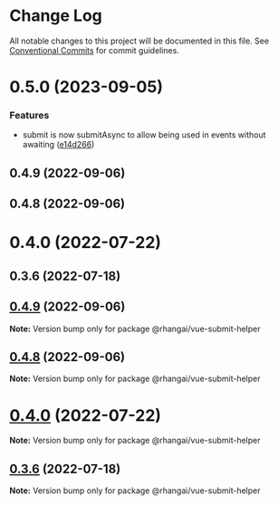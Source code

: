 # Change Log

All notable changes to this project will be documented in this file.
See [Conventional Commits](https://conventionalcommits.org) for commit guidelines.

# 0.5.0 (2023-09-05)


### Features

* submit is now submitAsync to allow being used in events without awaiting ([e14d266](https://github.com/rhangai/node-web-packages/commit/e14d26696f1775b7ebc0feb7beb63d7c424679c9))



## 0.4.9 (2022-09-06)



## 0.4.8 (2022-09-06)



# 0.4.0 (2022-07-22)



## 0.3.6 (2022-07-18)





## [0.4.9](https://github.com/rhangai/node-web-packages/compare/v0.4.8...v0.4.9) (2022-09-06)

**Note:** Version bump only for package @rhangai/vue-submit-helper





## [0.4.8](https://github.com/rhangai/node-web-packages/compare/v0.4.7...v0.4.8) (2022-09-06)

**Note:** Version bump only for package @rhangai/vue-submit-helper





# [0.4.0](https://github.com/rhangai/node-web-packages/compare/v0.3.7...v0.4.0) (2022-07-22)

**Note:** Version bump only for package @rhangai/vue-submit-helper





## [0.3.6](https://github.com/rhangai/node-web-packages/compare/v0.3.5...v0.3.6) (2022-07-18)

**Note:** Version bump only for package @rhangai/vue-submit-helper
